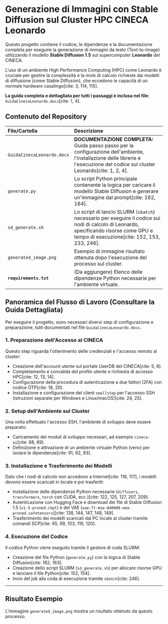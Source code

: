 # Generazione di Immagini con Stable Diffusion sul Cluster HPC CINECA Leonardo

Questo progetto contiene il codice, le dipendenze e la documentazione completa per eseguire la generazione di immagini da testo (Text-to-Image) utilizzando il modello **Stable Diffusion 1.5** sul supercomputer **Leonardo** del CINECA.

L'uso di un ambiente High Performance Computing (HPC) come Leonardo è cruciale per gestire la complessità e la mole di calcolo richieste dai modelli di diffusione (come Stable Diffusion), che eccedono le capacità di un normale hardware casalingo[cite: 3, 114, 115].

**La guida completa e dettagliata per tutti i passaggi è inclusa nel file:** `GuidaCinecaLeonardo.docx`[cite: 1, 4].

## Contenuto del Repository

| File/Cartella | Descrizione |
| :--- | :--- |
| `GuidaCinecaLeonardo.docx` | **DOCUMENTAZIONE COMPLETA:** Guida passo passo per la configurazione dell'ambiente, l'installazione delle librerie e l'esecuzione del codice sul cluster Leonardo[cite: 1, 2, 4]. |
| `generate.py` | Lo script Python principale contenente la logica per caricare il modello Stable Diffusion e generare un'immagine dal prompt[cite: 162, 164]. |
| `sd_generate.sh` | Lo script di lancio SLURM (`sbatch`) necessario per eseguire il codice sui nodi di calcolo di Leonardo, specificando risorse come GPU e tempo di esecuzione[cite: 152, 153, 233, 246]. |
| `generated_image.png` | Esempio di immagine risultato ottenuta dopo l'esecuzione del processo sul cluster. |
| **`requirements.txt`** | (Da aggiungere) Elenco delle dipendenze Python necessarie per l'ambiente virtuale. |

## Panoramica del Flusso di Lavoro (Consultare la Guida Dettagliata)

Per eseguire il progetto, sono necessari diversi step di configurazione e preparazione, tutti documentati nel file `GuidaCinecaLeonardo.docx`.

### 1. Preparazione dell'Accesso al CINECA

Questo step riguarda l'ottenimento delle credenziali e l'accesso remoto al cluster:
* Creazione dell'account utente sul portale UserDB del CINECA[cite: 5, 6].
* Completamento e convalida del profilo utente e richiesta di accesso HPC[cite: 12, 13, 14].
* Configurazione della procedura di autenticazione a due fattori (2FA) con codice OTP[cite: 18, 20].
* Installazione e configurazione del client `smallstep` per l'accesso SSH (istruzioni separate per Windows e Linux/macOS)[cite: 24, 25].

### 2. Setup dell'Ambiente sul Cluster

Una volta effettuato l'accesso SSH, l'ambiente di sviluppo deve essere preparato:
* Caricamento dei moduli di sviluppo necessari, ad esempio `cineca-ai`[cite: 88, 89].
* Definizione e attivazione di un ambiente virtuale Python (venv) per isolare le dipendenze[cite: 91, 92, 93].

### 3. Installazione e Trasferimento dei Modelli

Dato che i nodi di calcolo non accedono a Internet[cite: 116, 117], i modelli devono essere scaricati in locale e poi trasferiti:
* Installazione delle dipendenze Python necessarie (`diffusers`, `transformers`, `torch` con CUDA, ecc.)[cite: 122, 125, 127, 207, 209].
* Autenticazione con Hugging Face e download dei file di Stable Diffusion 1.5 (`v1-5-pruned.ckpt`) e del VAE (`vae-ft-mse-840000-ema-pruned.safetensors`)[cite: 138, 144, 147, 148, 149].
* Trasferimento dei modelli scaricati dal PC locale al cluster tramite comandi SCP[cite: 95, 99, 103, 119, 120].

### 4. Esecuzione del Codice

Il codice Python viene eseguito tramite il gestore di coda SLURM:
* Creazione del file Python (`generate.py`) con la logica di Stable Diffusion[cite: 162, 163].
* Creazione dello script SLURM (`sd_generate.sh`) per allocare risorse GPU e lanciare il file Python[cite: 152, 154].
* Invio del job alla coda di esecuzione tramite `sbatch`[cite: 246].

***

## Risultato Esempio

L'immagine `generated_image.png` mostra un risultato ottenuto da questo processo.
